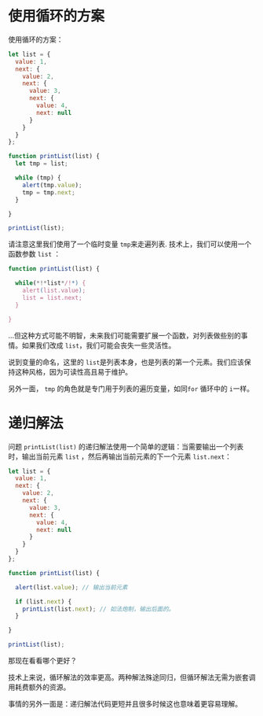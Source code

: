 # 使用循环的方案

使用循环的方案：

```js run
let list = {
  value: 1,
  next: {
    value: 2,
    next: {
      value: 3,
      next: {
        value: 4,
        next: null
      }
    }
  }
};

function printList(list) {
  let tmp = list;

  while (tmp) {
    alert(tmp.value);
    tmp = tmp.next;
  }

}

printList(list);
```

请注意这里我们使用了一个临时变量 `tmp`来走遍列表. 技术上，我们可以使用一个函数参数 `list` ：

```js
function printList(list) {

  while(*!*list*/!*) {
    alert(list.value);
    list = list.next;
  }

}
```

...但这种方式可能不明智，未来我们可能需要扩展一个函数，对列表做些别的事情。如果我们改成 `list`，我们可能会丧失一些灵活性。

说到变量的命名，这里的 `list`是列表本身，也是列表的第一个元素。我们应该保持这种风格，因为可读性高且易于维护。

另外一面， `tmp` 的角色就是专门用于列表的遍历变量，如同`for` 循环中的 `i`一样。

# 递归解法

问题 `printList(list)` 的递归解法使用一个简单的逻辑：当需要输出一个列表时，输出当前元素 `list` ，然后再输出当前元素的下一个元素 `list.next`：

```js run
let list = {
  value: 1,
  next: {
    value: 2,
    next: {
      value: 3,
      next: {
        value: 4,
        next: null
      }
    }
  }
};

function printList(list) {

  alert(list.value); // 输出当前元素

  if (list.next) {
    printList(list.next); // 如法炮制，输出后面的。
  }

}

printList(list);
```

那现在看看哪个更好？

技术上来说，循环解法的效率更高。两种解法殊途同归，但循环解法无需为嵌套调用耗费额外的资源。

事情的另外一面是：递归解法代码更短并且很多时候这也意味着更容易理解。
